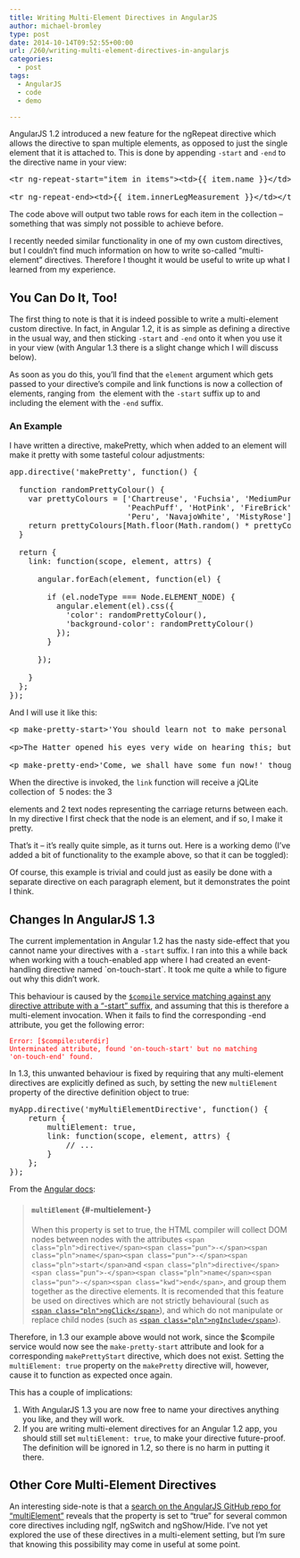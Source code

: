 ```yaml
---
title: Writing Multi-Element Directives in AngularJS
author: michael-bromley
type: post
date: 2014-10-14T09:52:55+00:00
url: /260/writing-multi-element-directives-in-angularjs
categories:
  - post
tags:
  - AngularJS
  - code
  - demo

---
```

AngularJS 1.2 introduced a new feature for the ngRepeat directive which allows the directive to span multiple elements, as opposed to just the single element that it is attached to. This is done by appending `-start` and `-end` to the directive name in your view:

<pre>&lt;tr ng-repeat-start="item in items"&gt;&lt;td&gt;{{ item.name }}&lt;/td&gt;&lt;/tr&gt;

&lt;tr ng-repeat-end&gt;&lt;td&gt;{{ item.innerLegMeasurement }}&lt;/td&gt;&lt;/tr&gt;</pre>

The code above will output two table rows for each item in the collection &#8211; something that was simply not possible to achieve before.

I recently needed similar functionality in one of my own custom directives, but I couldn&#8217;t find much information on how to write so-called &#8220;multi-element&#8221; directives. Therefore I thought it would be useful to write up what I learned from my experience.

## You Can Do It, Too!

The first thing to note is that it is indeed possible to write a multi-element custom directive. In fact, in Angular 1.2, it is as simple as defining a directive in the usual way, and then sticking `-start` and `-end` onto it when you use it in your view (with Angular 1.3 there is a slight change which I will discuss below).

As soon as you do this, you&#8217;ll find that the `element` argument which gets passed to your directive&#8217;s compile and link functions is now a collection of elements, ranging from  the element with the `-start` suffix up to and including the element with the `-end` suffix.

### An Example

I have written a directive, makePretty, which when added to an element will make it pretty with some tasteful colour adjustments:

<pre>app.directive('makePretty', function() {

  function randomPrettyColour() {
    var prettyColours = ['Chartreuse', 'Fuchsia', 'MediumPurple', 'Yellow', 
                         'PeachPuff', 'HotPink', 'FireBrick', 'Aqua', 'DeepSkyBlue', 
                         'Peru', 'NavajoWhite', 'MistyRose'];
    return prettyColours[Math.floor(Math.random() * prettyColours.length)]
  }

  return {
    link: function(scope, element, attrs) {

      angular.forEach(element, function(el) {

        if (el.nodeType === Node.ELEMENT_NODE) {
          angular.element(el).css({
            'color': randomPrettyColour(),
            'background-color': randomPrettyColour()
          });
        }

      });

    }
  };
});</pre>

And I will use it like this:

<pre>&lt;p make-pretty-start&gt;'You should learn not to make personal remarks,' Alice said with some severity; 'it's very rude.'&lt;/p&gt;

&lt;p&gt;The Hatter opened his eyes very wide on hearing this; but all he SAID was, 'Why is a raven like a writing-desk?'&lt;/p&gt;

&lt;p make-pretty-end&gt;'Come, we shall have some fun now!' thought Alice. 'I'm glad they've begun asking riddles.&mdash;I believe I can guess that,' she added aloud.&lt;/p&gt;</pre>

When the directive is invoked, the `link` function will receive a jQLite collection of  5 nodes: the 3 <p> elements and 2 text nodes representing the carriage returns between each. In my directive I first check that the node is an element, and if so, I make it pretty.

That&#8217;s it &#8211; it&#8217;s really quite simple, as it turns out. Here is a working demo (I&#8217;ve added a bit of functionality to the example above, so that it can be toggled):



Of course, this example is trivial and could just as easily be done with a separate directive on each paragraph element, but it demonstrates the point I think.

## Changes In AngularJS 1.3

The current implementation in Angular 1.2 has the nasty side-effect that you cannot name your directives with a `-start` suffix. I ran into this a while back when working with a touch-enabled app where I had created an event-handling directive named \`on-touch-start\`. It took me quite a while to figure out why this didn&#8217;t work.

This behaviour is caused by the <a href="https://github.com/angular/angular.js/blob/v1.2.25/src/ng/compile.js#L1038" target="_blank"><code>$compile</code> service matching against any directive attribute with a &#8220;-start&#8221; suffix</a>, and assuming that this is therefore a multi-element invocation. When it fails to find the corresponding -end attribute, you get the following error:

<span style="color: #ff0000;"><code>Error: [$compile:uterdir] Unterminated attribute, found 'on-touch-start' but no matching 'on-touch-end' found.</code></span>

In 1.3, this unwanted behaviour is fixed by requiring that any multi-element directives are explicitly defined as such, by setting the new `multiElement` property of the directive definition object to true:

<pre>myApp.directive('myMultiElementDirective', function() {
    return {
        multiElement: true,
        link: function(scope, element, attrs) {
            // ...
        }
    };
});</pre>

From the <a href="https://docs.angularjs.org/api/ng/service/$compile#-multielement-" target="_blank">Angular docs</a>:

> #### `multiElement` {#-multielement-}
> 
> When this property is set to true, the HTML compiler will collect DOM nodes between nodes with the attributes `<span class="pln">directive</span><span class="pun">-</span><span class="pln">name</span><span class="pun">-</span><span class="pln">start</span>`and `<span class="pln">directive</span><span class="pun">-</span><span class="pln">name</span><span class="pun">-</span><span class="kwd">end</span>`, and group them together as the directive elements. It is recomended that this feature be used on directives which are not strictly behavioural (such as [`<span class="pln">ngClick</span>`][1]), and which do not manipulate or replace child nodes (such as [`<span class="pln">ngInclude</span>`][2]).

Therefore, in 1.3 our example above would not work, since the $compile service would now see the `make-pretty-start` attribute and look for a corresponding `makePrettyStart` directive, which does not exist. Setting the `multiElement: true` property on the `makePretty` directive will, however, cause it to function as expected once again.

This has a couple of implications:

  1. With AngularJS 1.3 you are now free to name your directives anything you like, and they will work.
  2. If you are writing multi-element directives for an Angular 1.2 app, you should still set `multiElement: true`, to make your directive future-proof. The definition will be ignored in 1.2, so there is no harm in putting it there.

## Other Core Multi-Element Directives

An interesting side-note is that a <a href="https://github.com/angular/angular.js/search?utf8=%E2%9C%93&q=multiElement" target="_blank">search on the AngularJS GitHub repo for &#8220;multiElement&#8221;</a> reveals that the property is set to &#8220;true&#8221; for several common core directives including ngIf, ngSwitch and ngShow/Hide. I&#8217;ve not yet explored the use of these directives in a multi-element setting, but I&#8217;m sure that knowing this possibility may come in useful at some point.

 [1]: https://docs.angularjs.org/api/ng/directive/ngClick
 [2]: https://docs.angularjs.org/api/ng/directive/ngInclude
